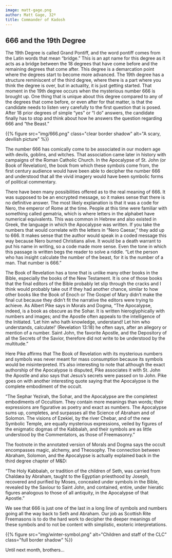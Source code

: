 ```yaml
---
image: matt-gage.png
author: Matt Gage, 32º
title: Commander of Kadosh
---
```


## 666 and the 19th Degree

The 19th Degree is called Grand Pontiff, and the word pontiff comes from the Latin words that mean “bridge.” This is an apt name for this degree as it acts as a bridge between the 18 degrees that have come before and the remaining degrees that come after. This degree is a demarcation point where the degrees start to become more advanced. The 19th degree has a structure reminiscent of the third degree, where there is a part where you think the degree is over, but in actuality, it is just getting started. That moment in the 19th degree occurs when the mysterious number 666 is brought up. One thing that is unique about this degree compared to any of the degrees that come before, or even after for that matter, is that the candidate needs to listen very carefully to the first question that is posed. After 18 prior degrees of simple “yes” or “I do” answers, the candidate finally has to stop and think about how he answers the question regarding 666 and “the Beast.”

{{% figure src="img/666.png" class="clear border shadow" alt="A scary, devilish picture" %}}

The number 666 has comically come to be associated in our modern age with devils, goblins, and witches. That association came later in history with campaigns of the Roman Catholic Church. In the Apocalypse of St. John (or Book of Revelation), the book from which these symbols come from, the first century audience would have been able to decipher the number 666 and understood that all the vivid imagery would have been symbolic forms of political commentary. 

There have been many possibilities offered as to the real meaning of 666. It was supposed to be an encrypted message, so it makes sense that there is no definitive answer. The most likely explanation is that it was a code for Nero, the emperor of Rome at the time. People at this time were familiar with something called gematria, which is where letters in the alphabet have numerical equivalents. This was common in Hebrew and also existed in Greek, the language in which the Apocalypse was written. If you take the numbers that would correlate with the letters in “Nero Caesar,” they add up to 666. It makes sense that the author would speak in a coded message this way because Nero burned Christians alive. It would be a death warrant to put his name in writing, so a code made more sense. Even the tone in which this passage is written begs the reader to solve a riddle. “Let the person who has insight calculate the number of the beast, for it is the number of a man. That number is 666.”

The Book of Revelation has a tone that is unlike many other books in the Bible, especially the books of the New Testament. It is one of those books that the final editors of the Bible probably let slip through the cracks and I think would probably take out if they had another chance, similar to how other books like the Book of Enoch or The Gospel of Mary didn’t make the final cut because they didn’t fit the narrative the editors were trying to achieve. As Albert Pike says in Morals and Dogma, “The Apocalypse, indeed, is a book as obscure as the Sohar. It is written hieroglyphically with numbers and images; and the Apostle often appeals to the intelligence of the Initiated. ‘Let him who hath knowledge, understand! Let him who understands, calculate!’ (Revelation 13:18) he often says, after an allegory or mention of a number. Saint John, the favorite Apostle, and the Depository of all the Secrets of the Savior, therefore did not write to be understood by the multitude.” 

Here Pike affirms that The Book of Revelation with its mysterious numbers and symbols was never meant for mass consumption because its symbols would be misinterpreted. It’s also interesting to note that although the exact authorship of the Apocalypse is disputed, Pike associates it with St. John the Apostle and also says that Jesus’s secrets were passed on to John. Pike goes on with another interesting quote saying that the Apocalypse is the complete embodiment of the occult.

“The Sephar Yezirah, the Sohar, and the Apocalypse are the completest embodiments of Occultism. They contain more meanings than words; their expressions are figurative as poetry and exact as numbers. The Apocalypse sums up, completes, and surpasses all the Science of Abraham and of Solomon. The visions of Ezekiel, by the river Chebar, and of the new Symbolic Temple, are equally mysterious expressions, veiled by figures of the enigmatic dogmas of the Kabbalah, and their symbols are as little understood by the Commentators, as those of Freemasonry.”

The footnote in the annotated version of Morals and Dogma says the occult encompasses magic, alchemy, and Theosophy. The connection between Abraham, Solomon, and the Apocalypse is actually explained back in the third degree chapter of M&D:

“The Holy Kabbalah, or tradition of the children of Seth, was carried from Chaldæa by Abraham, taught to the Egyptian priesthood by Joseph, recovered and purified by Moses, concealed under symbols in the Bible, revealed by the Saviour to Saint John, and contained, entire, under hieratic figures analogous to those of all antiquity, in the Apocalypse of that Apostle.”

We see that 666 is just one of the last in a long line of symbols and numbers going all the way back to Seth and Abraham. Our job as Scottish Rite Freemasons is to do the hard work to decipher the deeper meanings of these symbols and to not be content with simplistic, exoteric interpretations.

{{% figure src="img/winter-symbol.png" alt="Children and staff of the CLC" class="full border shadow" %}}

Until next month, brothers...